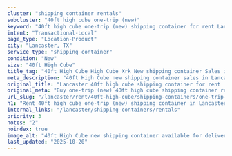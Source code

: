 ```yaml
---
cluster: "shipping container rentals"
subcluster: "40ft high cube one-trip (new)"
keyword: "40ft high cube one-trip (new) shipping container for rent Lancaster, TX"
intent: "Transactional-Local"
page_type: "Location-Product"
city: "Lancaster, TX"
service_type: "shipping container"
condition: "New"
size: "40ft High Cube"
title_tag: "40ft High Cube High Cube Xrk New shipping container Sales in Lancaster | LC Container"
meta_description: "40ft High Cube new shipping container sales in Lancaster. High cube containers with extra height. Fast delivery, competitive pricing. Serving shipping containers area. Quote ID: VK3. Call (214) 524-4168 for your free quote today."
original_title: "Lancaster 40ft high cube shipping container for rent | LC"
original_meta: "Buy one-trip (new) 40ft high cube shipping container rent with local delivery in Lancaster, TX. LC Container — local Since 2003. Request a fast quote today."
url_slug: "/lancaster/rent/40ft-high-cube/shipping-containers/one-trip-new"
h1: "Rent 40ft high cube one-trip (new) shipping container in Lancaster"
internal_links: "/lancaster/shipping-containers/rentals"
priority: 3
notes: "2"
noindex: true
image_alt: "40ft High Cube new shipping container available for delivery in Lancaster"
last_updated: "2025-10-20"
---
```


<!-- TODO: Add unique city/inventory copy, images, and internal links here. -->

